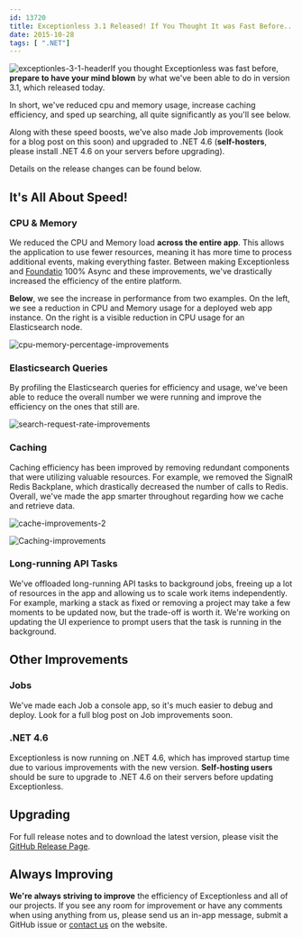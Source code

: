 ```yaml
---
id: 13720
title: Exceptionless 3.1 Released! If You Thought It was Fast Before...
date: 2015-10-28
tags: [ ".NET"]
---
```

![exceptionles-3-1-header](/assets/img/news/exceptionles-3-1-header.png)If you thought Exceptionless was fast before, **prepare to have your mind blown** by what we've been able to do in version 3.1, which released today.

In short, we've reduced cpu and memory usage, increase caching efficiency, and sped up searching, all quite significantly as you'll see below.

Along with these speed boosts, we've also made Job improvements (look for a blog post on this soon) and upgraded to .NET 4.6 (**self-hosters**, please install .NET 4.6 on your servers before upgrading).

Details on the release changes can be found below.<!--more-->

## It's All About Speed!

### CPU & Memory

We reduced the CPU and Memory load **across the entire app**. This allows the application to use fewer resources, meaning it has more time to process additional events, making everything faster. Between making Exceptionless and [Foundatio](https://github.com/FoundatioFx/Foundatio) 100% Async and these improvements, we've drastically increased the efficiency of the entire platform.

**Below**, we see the increase in performance from two examples. On the left, we see a reduction in CPU and Memory usage for a deployed web app instance. On the right is a visible reduction in CPU usage for an Elasticsearch node.

![cpu-memory-percentage-improvements](/assets/img/news/cpu-memory-percentage-improvements-e1446046152986-1024x343.png)

### Elasticsearch Queries

By profiling the Elasticsearch queries for efficiency and usage, we've been able to reduce the overall number we were running and improve the efficiency on the ones that still are.

![search-request-rate-improvements](/assets/img/news/search-request-rate-improvements-e1446046076483.png)

### Caching

Caching efficiency has been improved by removing redundant components that were utilizing valuable resources. For example, we removed the SignalR Redis Backplane, which drastically decreased the number of calls to Redis. Overall, we've made the app smarter throughout regarding how we cache and retrieve data.

![cache-improvements-2](/assets/img/news/cache-improvements-2-e1446046201498-1024x346.png)

![Caching-improvements](/assets/img/news/Caching-improvements-e1446046263253-300x224.png)

### Long-running API Tasks

We've offloaded long-running API tasks to background jobs, freeing up a lot of resources in the app and allowing us to scale work items independently. For example, marking a stack as fixed or removing a project may take a few moments to be updated now, but the trade-off is worth it. We're working on updating the UI experience to prompt users that the task is running in the background.

## Other Improvements

### Jobs

We've made each Job a console app, so it's much easier to debug and deploy. Look for a full blog post on Job improvements soon.

### .NET 4.6

Exceptionless is now running on .NET 4.6, which has improved startup time due to various improvements with the new version. **Self-hosting users** should be sure to upgrade to .NET 4.6 on their servers before updating Exceptionless.

## Upgrading

For full release notes and to download the latest version, please visit the [GitHub Release Page](https://github.com/exceptionless/Exceptionless/releases).

## Always Improving

**We're always striving to improve** the efficiency of Exceptionless and all of our projects. If you see any room for improvement or have any comments when using anything from us, please send us an in-app message, submit a GitHub issue or [contact us](/contact/) on the website.
